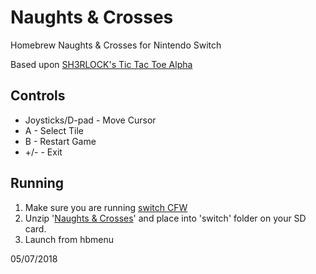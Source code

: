 # Naughts & Crosses
Homebrew Naughts & Crosses for Nintendo Switch

Based upon [SH3RLOCK's Tic Tac Toe Alpha](https://gbatemp.net/threads/alpha-tictactoe-for-nx.497196/)

## Controls

+ Joysticks/D-pad - Move Cursor
+ 	A - Select Tile
+ 	B - Restart Game
+ 	\+/-  - Exit

## Running

1. Make sure you are running [switch CFW](https://t3chnolog1c.github.io/SwitchGuide/) 
2. Unzip '[Naughts & Crosses](https://github.com/RandomRDP/Naughts-and-Crosses-NS/raw/master/Naughts%20%26%20Crosses.7z)' and place into 'switch' folder on your SD card.
3. Launch from hbmenu

05/07/2018
